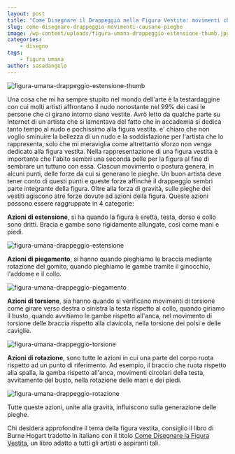 ```yaml
---
layout: post
title: "Come Disegnare il Drappeggio nella Figura Vestita: movimenti che generano le pieghe"
slug: come-disegnare-drappeggio-movimenti-causano-pieghe
image: /wp-content/uploads/figura-umana-drappeggio-estensione-thumb.jpg
categories:
    - disegno
tags:
    - figura umana
author: sasadangelo
---
```


![figura-umana-drappeggio-estensione-thumb](https://www.disegnoepittura.it/wp-content/uploads/figura-umana-drappeggio-estensione-thumb.jpg "figura-umana-drappeggio-estensione-thumb")

Una cosa che mi ha sempre stupito nel mondo dell'arte è la testardaggine con cui molti artisti affrontano il nudo nonostante nel 99% dei casi le persone che ci girano intorno siano vestite. Avrò letto da qualche parte su Internet di un artista che si lamentava del fatto che in accademia si dedica tanto tempo al nudo e pochissimo alla figura vestita. e' chiaro che non voglio sminuire la bellezza di un nudo e la soddisfazione per l'artista che lo rappresenta, solo che mi meraviglia come altrettanto sforzo non venga dedicato alla figura vestita. Nella rappresentazione di una figura vestita è importante che l'abito sembri una seconda pelle per la figura al fine di sembrare un tuttuno con essa. Ciascun movimento o postura genera, in alcuni punti, delle forze da cui si generano le pieghe. Un buon artista deve tener conto di questi punti e queste forze affinchè il drappeggio sembri parte integrante della figura. Oltre alla forza di gravità, sulle pieghe dei vestiti agiscono atre forze dovute ad azioni della figura. Queste azioni possono essere raggruppate in 4 categorie:

**Azioni di estensione**, si ha quando la figura è eretta, testa, dorso e collo sono dritti. Bracia e gambe sono rigidamente allungate, così come mani e piedi.

![figura-umana-drappeggio-estensione](https://www.disegnoepittura.it/wp-content/uploads/figura-umana-drappeggio-estensione.jpg "figura-umana-drappeggio-estensione")

**Azioni di piegamento**, si hanno quando pieghiamo le braccia mediante rotazione del gomito, quando pieghiamo le gambe tramite il ginocchio, l'addome e il collo.

![figura-umana-drappeggio-piegamento](https://www.disegnoepittura.it/wp-content/uploads/figura-umana-drappeggio-piegamento.jpg "figura-umana-drappeggio-piegamento")

**Azioni di torsione**, sia hanno quando si verificano movimenti di torsione come girare verso destra o sinistra la testa rispetto al collo, quando giriamo il busto, quando avvitiamo le gambe rispetto all'anca, nel movimento di torsione delle braccia rispetto alla clavicola, nella torsione dei polsi e delle caviglie.

![figura-umana-drappeggio-torsione](https://www.disegnoepittura.it/wp-content/uploads/figura-umana-drappeggio-torsione.jpg "figura-umana-drappeggio-torsione")

**Azioni di rotazione**, sono tutte le azioni in cui una parte del corpo ruota rispetto ad un punto di riferimento. Ad esempio, il braccio che ruota rispetto alla spalla, la gamba rispetto all'anca, movimenti circolari della testa, avvitamento del busto, nella rotazione delle mani e dei piedi.

![figura-umana-drappeggio-rotazione](https://www.disegnoepittura.it/wp-content/uploads/figura-umana-drappeggio-rotazione.jpg "figura-umana-drappeggio-rotazione")

Tutte queste azioni, unite alla gravità, influiscono sulla generazione delle pieghe.

Chi desidera approfondire il tema della figura vestita, consiglio il libro di Burne Hogart tradotto in italiano con il titolo [Come Disegnare la Figura Vestita](https://www.disegnoepittura.it/come-disegnare-la-figura-vestita/), un libro adatto a tutti gli artisti o aspiranti tali.
